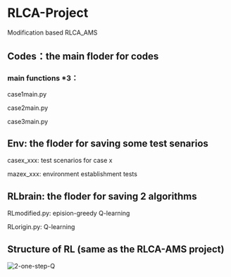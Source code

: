 # RLCA-Project
Modification based RLCA_AMS

## Codes：the main floder for codes

### main functions *3：  
case1main.py
    
case2main.py
    
case3main.py
    
## Env: the floder for saving some test senarios
    
casex_xxx: test scenarios for case x 
    
mazex_xxx: environment establishment tests
    
## RLbrain: the floder for saving 2 algorithms
  
RLmodified.py: epision-greedy Q-learning
  
RLorigin.py: Q-learning


## Structure of RL (same as the RLCA-AMS project)
![2-one-step-Q ](https://user-images.githubusercontent.com/55374976/141682509-4cf7406a-aac7-43ca-8ff1-a072b1f25e89.jpg)
